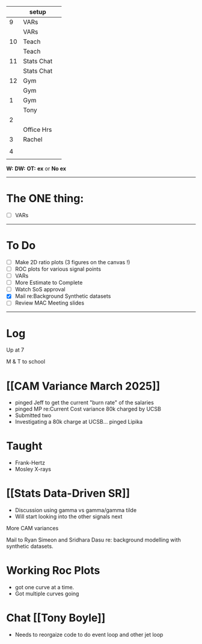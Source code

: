 
|     | setup      |     |
| --- | ---------- | --- |
| 9   | VARs       |     |
|     | VARs       |     |
| 10  | Teach      |     |
|     | Teach      |     |
| 11  | Stats Chat |     |
|     | Stats Chat |     |
| 12  | Gym        |     |
|     | Gym        |     |
| 1   | Gym        |     |
|     | Tony       |     |
| 2   |            |     |
|     | Office Hrs |     |
| 3   | Rachel     |     |
|     |            |     |
| 4   |            |     |
|     |            |     |

**W:**
**DW:**
**OT:**
**ex** or **No ex**

---
# The ONE thing: 
- [ ] VARs

---
# To Do

- [ ] Make 2D ratio plots (3 figures on the canvas !)
- [ ] ROC plots for various signal points
- [ ] VARs
- [ ] More Estimate to Complete
- [ ] Watch SoS approval
- [x] Mail re:Background Synthetic datasets
- [ ] Review MAC Meeting slides

---

# Log

Up at 7

M & T to school 

# [[CAM Variance March 2025]]
- pinged Jeff to get the current "burn rate" of the salaries
- pinged MP re:Current Cost variance 80k charged by UCSB
- Submitted two 
- Investigating a 80k charge at UCSB... pinged Lipika


# Taught
- Frank-Hertz 
- Mosley X-rays

# [[Stats Data-Driven SR]]
- Discussion using gamma vs gamma/gamma tilde
- Will start looking into the other signals next

More CAM variances

Mail to Ryan Simeon and Sridhara Dasu re: background modelling with synthetic datasets.


# Working Roc Plots
- got one curve at a time.
- Got multiple curves going

# Chat [[Tony Boyle]]
- Needs to reorgaize code to do event loop and other jet loop





